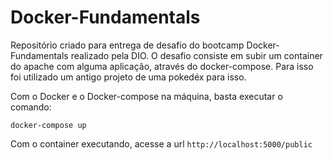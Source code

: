 # Docker-Fundamentals

Repositório criado para entrega de desafio do bootcamp Docker-Fundamentals realizado pela DIO.
O desafio consiste em subir um container do apache com alguma aplicação, através do docker-compose.
Para isso foi utilizado um antigo projeto de uma pokedéx para isso.

Com o Docker e o Docker-compose na máquina, basta executar o comando:

`docker-compose up`

Com o container executando, acesse a url `http://localhost:5000/public`